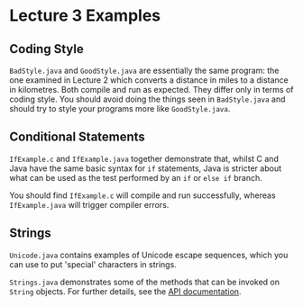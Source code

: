 # Lecture 3 Examples

## Coding Style

`BadStyle.java` and `GoodStyle.java` are essentially the same program:
the one examined in Lecture 2 which converts a distance in miles to
a distance in kilometres.  Both compile and run as expected.  They differ
only in terms of coding style.  You should avoid doing the things seen
in `BadStyle.java` and should try to style your programs more like
`GoodStyle.java`.

## Conditional Statements

`IfExample.c` and `IfExample.java` together demonstrate that, whilst C and
Java have the same basic syntax for `if` statements, Java is stricter
about what can be used as the test performed by an `if` or `else if` branch.

You should find `IfExample.c` will compile and run successfully, whereas
`IfExample.java` will trigger compiler errors.

## Strings

`Unicode.java` contains examples of Unicode escape sequences, which you can
use to put 'special' characters in strings.

`Strings.java` demonstrates some of the methods that can be invoked on
`String` objects.  For further details, see the [API documentation][1].

[1]: https://docs.oracle.com/en/java/javase/17/docs/api/java.base/java/lang/String.html

